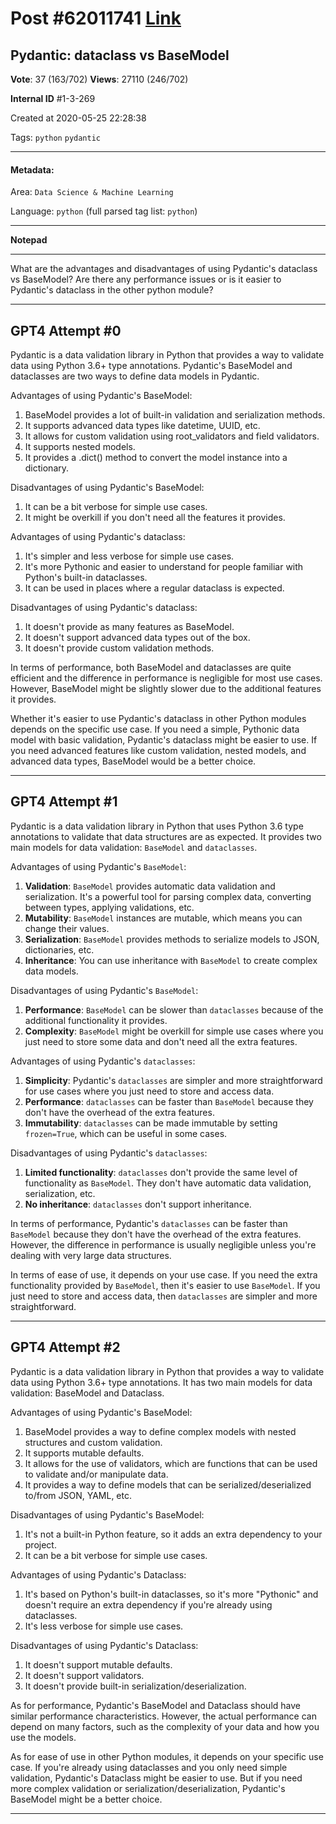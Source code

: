 
# Post \#62011741 [Link](https://stackoverflow.com/questions/62011741/)

## Pydantic: dataclass vs BaseModel

**Vote**: 37 (163/702) **Views**: 27110 (246/702) 

**Internal ID** \#1-3-269

Created at 2020-05-25 22:28:38

Tags: `python` `pydantic`

----------

#### Metadata:

Area: `Data Science & Machine Learning`

Language: `python` (full parsed tag list: `python`)

----------

**Notepad**


----------

What are the advantages and disadvantages of using Pydantic's dataclass vs BaseModel? Are there any performance issues or is it easier to Pydantic's dataclass in the other python module?


----------
        
## GPT4 Attempt \#0

Pydantic is a data validation library in Python that provides a way to validate data using Python 3.6+ type annotations. Pydantic's BaseModel and dataclasses are two ways to define data models in Pydantic.

Advantages of using Pydantic's BaseModel:
1. BaseModel provides a lot of built-in validation and serialization methods.
2. It supports advanced data types like datetime, UUID, etc.
3. It allows for custom validation using root_validators and field validators.
4. It supports nested models.
5. It provides a .dict() method to convert the model instance into a dictionary.

Disadvantages of using Pydantic's BaseModel:
1. It can be a bit verbose for simple use cases.
2. It might be overkill if you don't need all the features it provides.

Advantages of using Pydantic's dataclass:
1. It's simpler and less verbose for simple use cases.
2. It's more Pythonic and easier to understand for people familiar with Python's built-in dataclasses.
3. It can be used in places where a regular dataclass is expected.

Disadvantages of using Pydantic's dataclass:
1. It doesn't provide as many features as BaseModel.
2. It doesn't support advanced data types out of the box.
3. It doesn't provide custom validation methods.

In terms of performance, both BaseModel and dataclasses are quite efficient and the difference in performance is negligible for most use cases. However, BaseModel might be slightly slower due to the additional features it provides.

Whether it's easier to use Pydantic's dataclass in other Python modules depends on the specific use case. If you need a simple, Pythonic data model with basic validation, Pydantic's dataclass might be easier to use. If you need advanced features like custom validation, nested models, and advanced data types, BaseModel would be a better choice.

--------

## GPT4 Attempt \#1

Pydantic is a data validation library in Python that uses Python 3.6 type annotations to validate that data structures are as expected. It provides two main models for data validation: `BaseModel` and `dataclasses`.

Advantages of using Pydantic's `BaseModel`:

1. **Validation**: `BaseModel` provides automatic data validation and serialization. It's a powerful tool for parsing complex data, converting between types, applying validations, etc.
2. **Mutability**: `BaseModel` instances are mutable, which means you can change their values.
3. **Serialization**: `BaseModel` provides methods to serialize models to JSON, dictionaries, etc.
4. **Inheritance**: You can use inheritance with `BaseModel` to create complex data models.

Disadvantages of using Pydantic's `BaseModel`:

1. **Performance**: `BaseModel` can be slower than `dataclasses` because of the additional functionality it provides.
2. **Complexity**: `BaseModel` might be overkill for simple use cases where you just need to store some data and don't need all the extra features.

Advantages of using Pydantic's `dataclasses`:

1. **Simplicity**: Pydantic's `dataclasses` are simpler and more straightforward for use cases where you just need to store and access data.
2. **Performance**: `dataclasses` can be faster than `BaseModel` because they don't have the overhead of the extra features.
3. **Immutability**: `dataclasses` can be made immutable by setting `frozen=True`, which can be useful in some cases.

Disadvantages of using Pydantic's `dataclasses`:

1. **Limited functionality**: `dataclasses` don't provide the same level of functionality as `BaseModel`. They don't have automatic data validation, serialization, etc.
2. **No inheritance**: `dataclasses` don't support inheritance.

In terms of performance, Pydantic's `dataclasses` can be faster than `BaseModel` because they don't have the overhead of the extra features. However, the difference in performance is usually negligible unless you're dealing with very large data structures.

In terms of ease of use, it depends on your use case. If you need the extra functionality provided by `BaseModel`, then it's easier to use `BaseModel`. If you just need to store and access data, then `dataclasses` are simpler and more straightforward.

--------

## GPT4 Attempt \#2

Pydantic is a data validation library in Python that provides a way to validate data using Python 3.6+ type annotations. It has two main models for data validation: BaseModel and Dataclass.

Advantages of using Pydantic's BaseModel:
1. BaseModel provides a way to define complex models with nested structures and custom validation.
2. It supports mutable defaults.
3. It allows for the use of validators, which are functions that can be used to validate and/or manipulate data.
4. It provides a way to define models that can be serialized/deserialized to/from JSON, YAML, etc.

Disadvantages of using Pydantic's BaseModel:
1. It's not a built-in Python feature, so it adds an extra dependency to your project.
2. It can be a bit verbose for simple use cases.

Advantages of using Pydantic's Dataclass:
1. It's based on Python's built-in dataclasses, so it's more "Pythonic" and doesn't require an extra dependency if you're already using dataclasses.
2. It's less verbose for simple use cases.

Disadvantages of using Pydantic's Dataclass:
1. It doesn't support mutable defaults.
2. It doesn't support validators.
3. It doesn't provide built-in serialization/deserialization.

As for performance, Pydantic's BaseModel and Dataclass should have similar performance characteristics. However, the actual performance can depend on many factors, such as the complexity of your data and how you use the models.

As for ease of use in other Python modules, it depends on your specific use case. If you're already using dataclasses and you only need simple validation, Pydantic's Dataclass might be easier to use. But if you need more complex validation or serialization/deserialization, Pydantic's BaseModel might be a better choice.

--------
